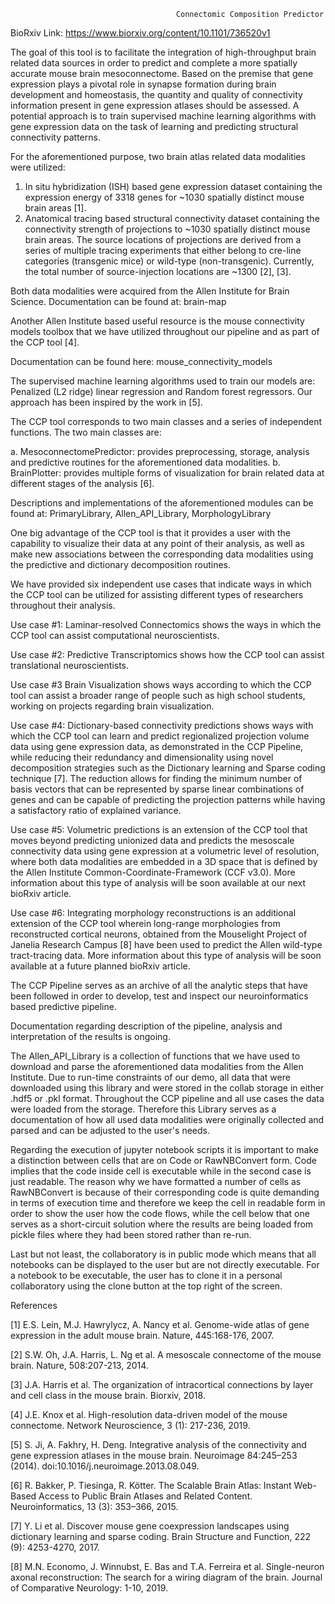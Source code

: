                                          Connectomic Composition Predictor       

BioRxiv Link:  https://www.biorxiv.org/content/10.1101/736520v1

The goal of this tool is to facilitate the integration of high-throughput brain related data sources in order to predict and complete a more spatially accurate mouse brain mesoconnectome. Based on the premise that gene expression plays a pivotal role in synapse formation during brain development and homeostasis, the quantity and quality of connectivity information present in gene expression atlases should be assessed. A potential approach is to train supervised machine learning algorithms with gene expression data on the task of learning and predicting  structural connectivity patterns.

For the aforementioned purpose, two brain atlas related data modalities were utilized: 

   1. In situ hybridization (ISH) based gene expression dataset containing the expression energy of 3318 genes for ~1030 spatially distinct mouse brain areas [1].
   2. Anatomical tracing based structural connectivity dataset containing the connectivity strength of projections to ~1030 spatially distinct mouse brain areas. The source locations of projections are derived from a series of multiple tracing experiments that either belong to cre-line categories (transgenic mice) or wild-type (non-transgenic). Currently, the total number of source-injection locations are ~1300 [2], [3].

Both data modalities were acquired from the Allen Institute for Brain Science. Documentation can be found at: brain-map

Another Allen Institute based useful resource is the mouse connectivity models toolbox that we have utilized throughout our pipeline and as part of the CCP tool [4]. 

Documentation can be found here: mouse_connectivity_models

The supervised machine learning algorithms used to train our models are: Penalized (L2 ridge) linear regression and Random forest regressors. Our approach has been inspired by the work in [5].

The CCP tool corresponds to two main classes and a series of independent functions. The two main classes are:

   a. MesoconnectomePredictor: provides preprocessing, storage, analysis and predictive routines for the aforementioned data modalities.
   b. BrainPlotter: provides multiple forms of  visualization for brain related data at different stages of the analysis [6].

Descriptions and implementations of the aforementioned modules can be found at: PrimaryLibrary, Allen_API_Library, MorphologyLibrary

One big advantage of the CCP tool is that it provides a user with the capability to visualize their data at any point of their analysis, as well as make new associations between the corresponding data modalities using the predictive and dictionary decomposition routines.

We have provided six independent use cases that indicate ways in which the CCP tool can be utilized for assisting different types of researchers throughout their analysis.

Use case #1: Laminar-resolved Connectomics  shows the ways in which the CCP tool can assist computational neuroscientists.

Use case #2: Predictive Transcriptomics shows how the CCP tool can assist translational neuroscientists. 

Use case #3 Brain Visualization shows ways according  to which the CCP tool can assist a broader range of people such as high school students, working on projects regarding brain visualization.

Use case #4: Dictionary-based connectivity predictions shows ways with which the CCP tool can learn and predict regionalized projection volume data using gene expression data, as demonstrated in the CCP Pipeline, while reducing their redundancy and dimensionality using novel decomposition strategies such as the Dictionary learning and Sparse coding technique [7]. The reduction allows for finding the minimum number of basis vectors that can be represented by sparse linear combinations of genes and can be capable of predicting the projection patterns while having a satisfactory ratio of explained variance.

Use case #5: Volumetric predictions is an extension of the CCP tool that moves beyond predicting unionized data and predicts the mesoscale connectivity data using gene expression at a volumetric level of resolution, where both data modalities are embedded in a 3D space that is defined by the Allen Institute Common-Coordinate-Framework (CCF v3.0). More information about this type of analysis will be soon available at our next bioRxiv article.

Use case #6: Integrating morphology reconstructions  is an additional extension of the CCP tool wherein long-range morphologies from reconstructed cortical neurons, obtained from the Mouselight Project of Janelia Research Campus [8] have been used to predict the Allen wild-type tract-tracing data. More information about this type of analysis will be soon available at a future planned bioRxiv article.

The CCP Pipeline serves as an archive of all the analytic steps that have been followed in order to develop, test and inspect our neuroinformatics based predictive pipeline.

Documentation regarding description of the pipeline, analysis and interpretation of the results is ongoing.

The Allen_API_Library is a collection of functions that we have used to download and parse the aforementioned data modalities from the Allen Institute. Due to run-time constraints of our demo, all data that were downloaded using this library and were stored in the collab storage in either .hdf5 or .pkl format.  Throughout the CCP pipeline and all use cases the data were loaded from the storage. Therefore this Library serves as a documentation of how all used data modalities were originally collected and parsed and can be adjusted to the user's needs.

Regarding the execution of jupyter notebook scripts it is important to make a distinction between cells that are on Code or RawNBConvert form. Code implies that the code inside cell is executable while in the second case is just readable. The reason why we have formatted a number of cells as RawNBConvert is because of their corresponding code is quite demanding in terms of execution time and therefore we keep the cell in readable form in order to show the user how the code flows, while the cell below that one serves as a short-circuit solution where the results are being loaded from pickle files where they had been stored rather than re-run. 

Last but not least, the collaboratory is in public mode which means that all notebooks can be displayed to the user but are not directly executable. For a notebook to be executable, the user has to clone it in a personal collaboratory using the clone button at the top right of the screen.

References

[1] E.S. Lein, M.J. Hawrylycz, A. Nancy et al. Genome-wide atlas of gene expression in the adult mouse brain. Nature, 445:168-176, 2007.

[2] S.W. Oh, J.A. Harris, L. Ng et al. A mesoscale connectome of the mouse brain. Nature, 508:207-213, 2014.

[3] J.A. Harris et al. The organization of intracortical connections by layer and cell class in the mouse brain.  Biorxiv, 2018.

[4] J.E. Knox et al. High-resolution data-driven model of the mouse connectome. Network Neuroscience, 3 (1): 217-236, 2019.

[5] S. Ji, A. Fakhry, H. Deng. Integrative analysis of the connectivity and gene expression atlases in the mouse brain. Neuroimage 84:245–253  (2014). doi:10.1016/j.neuroimage.2013.08.049.

[6] R. Bakker, P. Tiesinga, R. Kötter. The Scalable Brain Atlas: Instant Web-Based Access to Public Brain Atlases and Related Content. Neuroinformatics, 13 (3): 353–366, 2015.

[7] Y. Li et al. Discover mouse gene coexpression landscapes using dictionary learning and sparse coding. Brain Structure and Function, 222 (9): 4253-4270, 2017.

[8] M.N. Economo, J. Winnubst, E. Bas and T.A. Ferreira et al. Single-neuron axonal reconstruction: The search for a wiring diagram of the brain. Journal of Comparative Neurology: 1-10, 2019.




